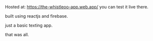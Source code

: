 Hosted at: https://the-whistleoo-app.web.app/
you can test it live there.

built using reactjs and firebase.

just a basic texting app.

that was all.
